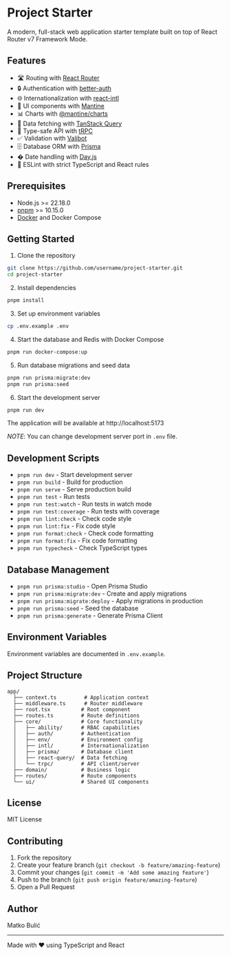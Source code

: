 # Project Starter

A modern, full-stack web application starter template built on top of React Router v7 Framework Mode.

## Features

- 🛣️ Routing with [React Router](https://reactrouter.com/)
- 🔒 Authentication with [better-auth](https://github.com/better-auth)
- 🌐 Internationalization with [react-intl](https://formatjs.io/docs/react-intl/)
- 🎨 UI components with [Mantine](https://mantine.dev/)
- 📊 Charts with [@mantine/charts](https://mantine.dev/charts)
- 🔄 Data fetching with [TanStack Query](https://tanstack.com/query)
- 🚦 Type-safe API with [tRPC](https://trpc.io/)
- ✅ Validation with [Valibot](https://valibot.dev/)
- 🗄️ Database ORM with [Prisma](https://www.prisma.io/)
- � Date handling with [Day.js](https://day.js.org/)
- 🎯 ESLint with strict TypeScript and React rules

## Prerequisites

- Node.js >= 22.18.0
- [pnpm](https://pnpm.io/) >= 10.15.0
- [Docker](https://www.docker.com/) and Docker Compose

## Getting Started

1. Clone the repository

```sh
git clone https://github.com/username/project-starter.git
cd project-starter
```

2. Install dependencies

```sh
pnpm install
```

3. Set up environment variables

```sh
cp .env.example .env
```

4. Start the database and Redis with Docker Compose

```sh
pnpm run docker-compose:up
```

5. Run database migrations and seed data

```sh
pnpm run prisma:migrate:dev
pnpm run prisma:seed
```

6. Start the development server

```sh
pnpm run dev
```

The application will be available at http://localhost:5173

_NOTE_: You can change development server port in `.env` file.

## Development Scripts

- `pnpm run dev` - Start development server
- `pnpm run build` - Build for production
- `pnpm run serve` - Serve production build
- `pnpm run test` - Run tests
- `pnpm run test:watch` - Run tests in watch mode
- `pnpm run test:coverage` - Run tests with coverage
- `pnpm run lint:check` - Check code style
- `pnpm run lint:fix` - Fix code style
- `pnpm run format:check` - Check code formatting
- `pnpm run format:fix` - Fix code formatting
- `pnpm run typecheck` - Check TypeScript types

## Database Management

- `pnpm run prisma:studio` - Open Prisma Studio
- `pnpm run prisma:migrate:dev` - Create and apply migrations
- `pnpm run prisma:migrate:deploy` - Apply migrations in production
- `pnpm run prisma:seed` - Seed the database
- `pnpm run prisma:generate` - Generate Prisma Client

## Environment Variables

Environment variables are documented in `.env.example`.

## Project Structure

```
app/
  ├── context.ts         # Application context
  ├── middleware.ts      # Router middleware
  ├── root.tsx          # Root component
  ├── routes.ts         # Route definitions
  ├── core/             # Core functionality
  │   ├── ability/      # RBAC capabilities
  │   ├── auth/         # Authentication
  │   ├── env/          # Environment config
  │   ├── intl/         # Internationalization
  │   ├── prisma/       # Database client
  │   ├── react-query/  # Data fetching
  │   └── trpc/         # API client/server
  ├── domain/           # Business logic
  ├── routes/           # Route components
  └── ui/               # Shared UI components
```

## License

MIT License

## Contributing

1. Fork the repository
2. Create your feature branch (`git checkout -b feature/amazing-feature`)
3. Commit your changes (`git commit -m 'Add some amazing feature'`)
4. Push to the branch (`git push origin feature/amazing-feature`)
5. Open a Pull Request

## Author

Matko Bulić

---

Made with ❤️ using TypeScript and React
